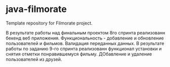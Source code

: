 # java-filmorate

Template repository for Filmorate project.

В результате работы над финальным проектом 8го спринта реализованн бекенд веб приложения.
Функциональность - добавление и обновление пользователей и фильмов. Валидация переданных данных.
В результате работы по заданию 9-го спринта реализованн функционал установки и снятия отметки
понравившемуся фильму. ДОбавление и удаление пользователей из друзей.